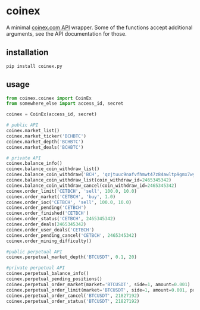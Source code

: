 # coinex

A minimal [coinex.com API](https://github.com/coinexcom/coinex_exchange_api/wiki) wrapper.  Some of the functions accept additional arguments, see the API documentation for those.

## installation

```
pip install coinex.py
```

## usage

```python
from coinex.coinex import CoinEx
from somewhere_else import access_id, secret

coinex = CoinEx(access_id, secret)

# public API
coinex.market_list()
coinex.market_ticker('BCHBTC')
coinex.market_depth('BCHBTC')
coinex.market_deals('BCHBTC')

# private API
coinex.balance_info()
coinex.balance_coin_withdraw_list()
coinex.balance_coin_withdraw('BCH', 'qzjtuuc9nafvfhmwt47z84awltp9gmx7wyma3kvy9v', 0.001)
coinex.balance_coin_withdraw_list(coin_withdraw_id=2465345342)
coinex.balance_coin_withdraw_cancel(coin_withdraw_id=2465345342)
coinex.order_limit('CETBCH', 'sell', 100.0, 10.0)
coinex.order_market('CETBCH', 'buy', 1.0)
coinex.order_ioc('CETBCH', 'sell', 100.0, 10.0)
coinex.order_pending('CETBCH')
coinex.order_finished('CETBCH')
coinex.order_status('CETBCH', 2465345342)
coinex.order_deals(2465345342)
coinex.order_user_deals('CETBCH')
coinex.order_pending_cancel('CETBCH', 2465345342)
coinex.order_mining_difficulty()

#public perpetual API
coinex.perpetual_market_depth('BTCUSDT', 0.1, 20)

#private perpetual API
coinex.perpetual_balance_info()
coinex.perpetual_pending_positions()
coinex.perpetual_order_market(market='BTCUSDT', side=1, amount=0.001)
coinex.perpetual_order_limit(market='BTCUSDT', side=1, amount=0.001, price=18000)
coinex.perpetual_order_cancel('BTCUSDT', 21827192)
coinex.perpetual_order_status('BTCUSDT', 21827192)
```
